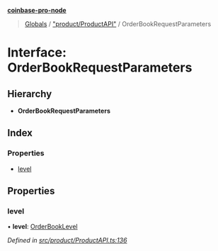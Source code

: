 **[coinbase-pro-node](../README.md)**

> [Globals](../globals.md) / ["product/ProductAPI"](../modules/_product_productapi_.md) / OrderBookRequestParameters

# Interface: OrderBookRequestParameters

## Hierarchy

- **OrderBookRequestParameters**

## Index

### Properties

- [level](_product_productapi_.orderbookrequestparameters.md#level)

## Properties

### level

• **level**: [OrderBookLevel](../enums/_product_productapi_.orderbooklevel.md)

_Defined in [src/product/ProductAPI.ts:136](https://github.com/bennyn/coinbase-pro-node/blob/26bf4d8/src/product/ProductAPI.ts#L136)_
